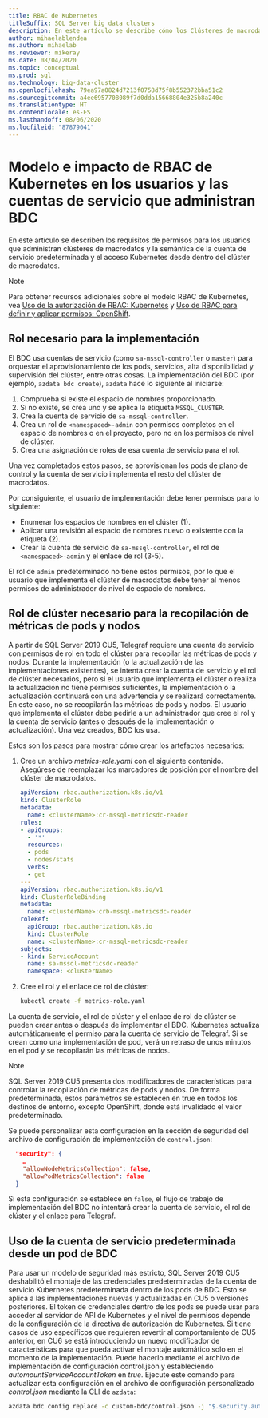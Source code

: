 ```yaml
---
title: RBAC de Kubernetes
titleSuffix: SQL Server big data clusters
description: En este artículo se describe cómo los Clústeres de macrodatos de SQL Server usan RBAC con Kubernetes.
author: mihaelablendea
ms.author: mihaelab
ms.reviewer: mikeray
ms.date: 08/04/2020
ms.topic: conceptual
ms.prod: sql
ms.technology: big-data-cluster
ms.openlocfilehash: 79ea97a0824d7213f0758d75f8b552372bba51c2
ms.sourcegitcommit: a4ee6957708089f7d0dda15668804e325b8a240c
ms.translationtype: HT
ms.contentlocale: es-ES
ms.lasthandoff: 08/06/2020
ms.locfileid: "87879041"
---
```

# <a name="kubernetes-rbac-model--impact-on-users-and-service-accounts-managing-bdc"></a>Modelo e impacto de RBAC de Kubernetes en los usuarios y las cuentas de servicio que administran BDC

En este artículo se describen los requisitos de permisos para los usuarios que administran clústeres de macrodatos y la semántica de la cuenta de servicio predeterminada y el acceso Kubernetes desde dentro del clúster de macrodatos.

> [!NOTE]
> Para obtener recursos adicionales sobre el modelo RBAC de Kubernetes, vea [Uso de la autorización de RBAC: Kubernetes](https://kubernetes.io/docs/reference/access-authn-authz/rbac/) y [Uso de RBAC para definir y aplicar permisos: OpenShift](https://docs.openshift.com/container-platform/4.4/authentication/using-rbac.html).

## <a name="role-required-for-deployment"></a>Rol necesario para la implementación

El BDC usa cuentas de servicio (como `sa-mssql-controller` o `master`) para orquestar el aprovisionamiento de los pods, servicios, alta disponibilidad y supervisión del clúster, entre otras cosas. La implementación del BDC (por ejemplo, `azdata bdc create`), `azdata` hace lo siguiente al iniciarse:

1. Comprueba si existe el espacio de nombres proporcionado.
2. Si no existe, se crea uno y se aplica la etiqueta `MSSQL_CLUSTER`.
3. Crea la cuenta de servicio de `sa-mssql-controller`.
4. Crea un rol de `<namespaced>-admin` con permisos completos en el espacio de nombres o en el proyecto, pero no en los permisos de nivel de clúster.
5. Crea una asignación de roles de esa cuenta de servicio para el rol.

Una vez completados estos pasos, se aprovisionan los pods de plano de control y la cuenta de servicio implementa el resto del clúster de macrodatos.  

Por consiguiente, el usuario de implementación debe tener permisos para lo siguiente:

- Enumerar los espacios de nombres en el clúster (1).
- Aplicar una revisión al espacio de nombres nuevo o existente con la etiqueta (2).
- Crear la cuenta de servicio de `sa-mssql-controller`, el rol de `<namespaced>-admin` y el enlace de rol (3-5).

El rol de `admin` predeterminado no tiene estos permisos, por lo que el usuario que implementa el clúster de macrodatos debe tener al menos permisos de administrador de nivel de espacio de nombres.

## <a name="cluster-role-required-for-pods-and-nodes-metrics-collection"></a>Rol de clúster necesario para la recopilación de métricas de pods y nodos

A partir de SQL Server 2019 CU5, Telegraf requiere una cuenta de servicio con permisos de rol en todo el clúster para recopilar las métricas de pods y nodos. Durante la implementación (o la actualización de las implementaciones existentes), se intenta crear la cuenta de servicio y el rol de clúster necesarios, pero si el usuario que implementa el clúster o realiza la actualización no tiene permisos suficientes, la implementación o la actualización continuará con una advertencia y se realizará correctamente. En este caso, no se recopilarán las métricas de pods y nodos. El usuario que implementa el clúster debe pedirle a un administrador que cree el rol y la cuenta de servicio (antes o después de la implementación o actualización). Una vez creados, BDC los usa. 

Estos son los pasos para mostrar cómo crear los artefactos necesarios:

1. Cree un archivo *metrics-role.yaml* con el siguiente contenido. Asegúrese de reemplazar los marcadores de posición *<clusterName>* por el nombre del clúster de macrodatos.

   ```yaml
   apiVersion: rbac.authorization.k8s.io/v1
   kind: ClusterRole
   metadata:
     name: <clusterName>:cr-mssql-metricsdc-reader
   rules:
   - apiGroups:
     - '*'
     resources:
     - pods
     - nodes/stats
     verbs:
     - get
   ---
   apiVersion: rbac.authorization.k8s.io/v1
   kind: ClusterRoleBinding
   metadata:
     name: <clusterName>:crb-mssql-metricsdc-reader
   roleRef:
     apiGroup: rbac.authorization.k8s.io
     kind: ClusterRole
     name: <clusterName>:cr-mssql-metricsdc-reader
   subjects:
   - kind: ServiceAccount
     name: sa-mssql-metricsdc-reader
     namespace: <clusterName>
   ```

2. Cree el rol y el enlace de rol de clúster:

   ```bash
   kubectl create -f metrics-role.yaml
   ```

La cuenta de servicio, el rol de clúster y el enlace de rol de clúster se pueden crear antes o después de implementar el BDC. Kubernetes actualiza automáticamente el permiso para la cuenta de servicio de Telegraf. Si se crean como una implementación de pod, verá un retraso de unos minutos en el pod y se recopilarán las métricas de nodos.

> [!NOTE]
> SQL Server 2019 CU5 presenta dos modificadores de características para controlar la recopilación de métricas de pods y nodos. De forma predeterminada, estos parámetros se establecen en true en todos los destinos de entorno, excepto OpenShift, donde está invalidado el valor predeterminado. 

Se puede personalizar esta configuración en la sección de seguridad del archivo de configuración de implementación de `control.json`:

```json
  "security": {
    …
    "allowNodeMetricsCollection": false,
    "allowPodMetricsCollection": false
  }
```

Si esta configuración se establece en `false`, el flujo de trabajo de implementación del BDC no intentará crear la cuenta de servicio, el rol de clúster y el enlace para Telegraf.

## <a name="default-service-account-usage-from-within-a-bdc-pod"></a>Uso de la cuenta de servicio predeterminada desde un pod de BDC

Para usar un modelo de seguridad más estricto, SQL Server 2019 CU5 deshabilitó el montaje de las credenciales predeterminadas de la cuenta de servicio Kubernetes predeterminada dentro de los pods de BDC. Esto se aplica a las implementaciones nuevas y actualizadas en CU5 o versiones posteriores.
El token de credenciales dentro de los pods se puede usar para acceder al servidor de API de Kubernetes y el nivel de permisos depende de la configuración de la directiva de autorización de Kubernetes. Si tiene casos de uso específicos que requieren revertir al comportamiento de CU5 anterior, en CU6 se está introduciendo un nuevo modificador de características para que pueda activar el montaje automático solo en el momento de la implementación. Puede hacerlo mediante el archivo de implementación de configuración control.json y estableciendo *automountServiceAccountToken* en *true*. Ejecute este comando para actualizar esta configuración en el archivo de configuración personalizado *control.json* mediante la CLI de `azdata`: 

``` bash
azdata bdc config replace -c custom-bdc/control.json -j "$.security.automountServiceAccountToken=true"
```
